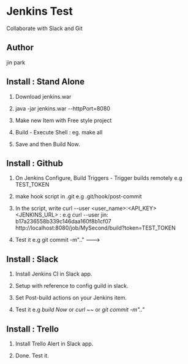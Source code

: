 # Jenkins Test
Collaborate with Slack and Git

## Author
jin park

## Install : Stand Alone 

1. Download jenkins.war

2. java -jar jenkins.war --httpPort=8080

3. Make new Item with Free style project

4. Build - Execute Shell : eg. make all

5. Save and then Build Now.

## Install : Github

1. On Jenkins Configure, Build Triggers - Trigger builds remotely 
	e.g TEST_TOKEN 

2. make hook script in .git 
	e.g .git/hook/post-commit

3. In the script, write curl --user <user_name>:<API_KEY> <JENKINS_URL> :
	e.g curl --user jin: b17a236558b339c146daa160f8b1cf07 http://localhost:8080/job/MySecond/build?token=TEST_TOKEN

4. Test it
	e.g git commit -m".." ---> 

## Install : Slack

1. Install Jenkins CI in Slack app.  

2. Setup with reference to config guild in slack.

3. Set Post-build actions on your Jenkins item.

4. Test it
	e.g *build Now* or *curl ~~* or *git commit -m".."*

## Install : Trello

1. Install Trello Alert in Slack app.

2. Done. Test it.
